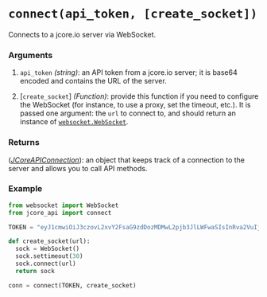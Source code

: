 # `connect(api_token, [create_socket])`

Connects to a jcore.io server via WebSocket.

### Arguments

1. `api_token` *(string)*: an API token from a jcore.io server; it is base64 encoded and contains the URL of the server.

2. [`create_socket`] *(Function)*: provide this function if you need to configure the WebSocket (for instance, to use a
proxy, set the timeout, etc.).  It is passed one argument: the `url` to connect to, and should return an instance of
[`websocket.WebSocket`](https://github.com/liris/websocket-client).

### Returns

([*JCoreAPIConnection*](JCoreAPIConnection/README.md)): an object that keeps track of a connection to the server and allows you to call API
methods.

### Example

```py
from websocket import WebSocket
from jcore_api import connect

TOKEN = "eyJ1cmwiOiJ3czovL2xvY2FsaG9zdDozMDMwL2pjb3JlLWFwaSIsInRva2VuIjoiRWpITEkvcFlpOWxrbldUL2E5dEJnNlY2Um9pdXhsTEZJOUdMTUJUYk9oQm15bko1ZFlGRGZWRVJ3YnJmUlFWcSJ9"

def create_socket(url):
  sock = WebSocket()
  sock.settimeout(30)
  sock.connect(url)
  return sock

conn = connect(TOKEN, create_socket)
```
